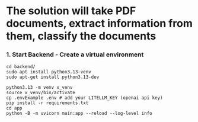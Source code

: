 # The solution will take PDF documents, extract information from them, classify the documents

### 1. Start Backend - Create a virtual environment

```shell
cd backend/
sudo apt install python3.13-venv
sudo apt-get install python3.13-dev

python3.13 -m venv x_venv
source x_venv/bin/activate
cp .envExample .env # add your LITELLM_KEY (openai api key)
pip install -r requirements.txt
cd app
python -B -m uvicorn main:app --reload --log-level info
```

